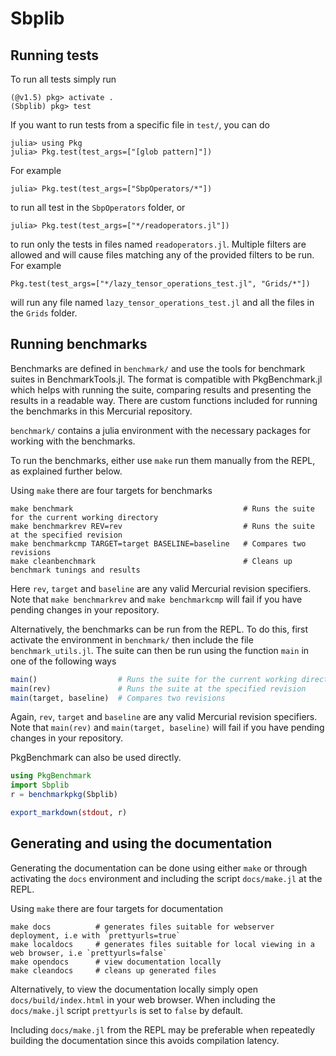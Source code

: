 # Sbplib

## Running tests
To run all tests simply run
```
(@v1.5) pkg> activate .
(Sbplib) pkg> test
```

If you want to run tests from a specific file in `test/`, you can do
```
julia> using Pkg
julia> Pkg.test(test_args=["[glob pattern]"])
```
For example
```
julia> Pkg.test(test_args=["SbpOperators/*"])
```
to run all test in the `SbpOperators` folder, or
```
julia> Pkg.test(test_args=["*/readoperators.jl"])
```
to run only the tests in files named `readoperators.jl`.
Multiple filters are allowed and will cause files matching any of the provided
filters to be run. For example
```
Pkg.test(test_args=["*/lazy_tensor_operations_test.jl", "Grids/*"])
```
will run any file named `lazy_tensor_operations_test.jl` and all the files in the `Grids` folder.

## Running benchmarks
Benchmarks are defined in `benchmark/` and use the tools for benchmark suites in BenchmarkTools.jl. The format is compatible with PkgBenchmark.jl which helps with running the suite, comparing results and presenting the results in a readable way. There are custom functions included for running the benchmarks in this Mercurial repository.

`benchmark/` contains a julia environment with the necessary packages for working with the benchmarks.

To run the benchmarks, either use `make` run them manually from the REPL, as explained further below.

Using `make` there are four targets for benchmarks
```shell
make benchmark                                      # Runs the suite for the current working directory
make benchmarkrev REV=rev                           # Runs the suite at the specified revision
make benchmarkcmp TARGET=target BASELINE=baseline   # Compares two revisions
make cleanbenchmark                                 # Cleans up benchmark tunings and results
```
Here `rev`, `target` and `baseline` are any valid Mercurial revision specifiers. Note that `make benchmarkrev` and `make benchmarkcmp` will fail if you have pending changes in your repository.


Alternatively, the benchmarks can be run from the REPL. To do this, first activate the environment in `benchmark/` then include the file `benchmark_utils.jl`. The suite can then be run using the function `main` in one of the following ways

```julia
main()                  # Runs the suite for the current working directory
main(rev)               # Runs the suite at the specified revision
main(target, baseline)  # Compares two revisions
```

Again, `rev`, `target` and `baseline` are any valid Mercurial revision specifiers. Note that `main(rev)` and `main(target, baseline)` will fail if you have pending changes in your repository.

PkgBenchmark can also be used directly.

```julia
using PkgBenchmark
import Sbplib
r = benchmarkpkg(Sbplib)

export_markdown(stdout, r)
```

## Generating and using the documentation
Generating the documentation can be done using either `make` or through activating the `docs` environment and including the script `docs/make.jl` at the REPL.

Using `make` there are four targets for documentation
```shell
make docs          # generates files suitable for webserver deployment, i.e with `prettyurls=true`
make localdocs     # generates files suitable for local viewing in a web browser, i.e `prettyurls=false`
make opendocs      # view documentation locally
make cleandocs     # cleans up generated files
```

Alternatively, to view the documentation locally simply open `docs/build/index.html` in your web browser. When including the `docs/make.jl` script `prettyurls` is set to `false` by default.

Including `docs/make.jl` from the REPL may be preferable when repeatedly building the documentation since this avoids compilation latency.
